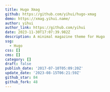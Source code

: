 ```yaml
---
title: Hugo Xmag
github: https://github.com/yihui/hugo-xmag
demo: https://xmag.yihui.name/
author: yihui
author_link: https://github.com/yihui
date: 2023-11-30T17:07:39.982Z
description: A minimal magazine theme for Hugo
ssg:
  - Hugo
css: []
cms: []
category: []
draft: false
publish_date: '2017-07-10T05:09:20Z'
update_date: '2023-08-15T06:21:59Z'
github_star: 84
github_fork: 48
---
```


